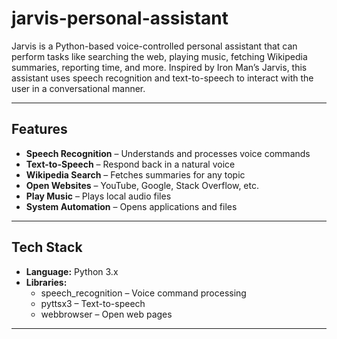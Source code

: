 # jarvis-personal-assistant
Jarvis is a Python-based voice-controlled personal assistant that can perform tasks like searching the web, playing music, fetching Wikipedia summaries, reporting time, and more. Inspired by Iron Man’s Jarvis, this assistant uses speech recognition and text-to-speech to interact with the user in a conversational manner.

---

##  Features
-  **Speech Recognition** – Understands and processes voice commands
-  **Text-to-Speech** – Respond back in a natural voice
-  **Wikipedia Search** – Fetches summaries for any topic
-  **Open Websites** – YouTube, Google, Stack Overflow, etc.
-  **Play Music** – Plays local audio files
-  **System Automation** – Opens applications and files

---

##  Tech Stack
- **Language:** Python 3.x  
- **Libraries:**  
  - speech_recognition – Voice command processing  
  - pyttsx3 – Text-to-speech    
  - webbrowser – Open web pages   
---
